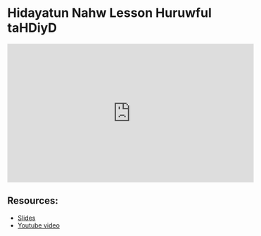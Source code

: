 # Hidayatun Nahw Lesson  Huruwful taHDiyD 
                
<iframe width="560" height="315" src="https://www.youtube-nocookie.com/embed/null?start=0" frameborder="0" allow="accelerometer; autoplay; encrypted-media; gyroscope; picture-in-picture" allowfullscreen="allowfullscreen">
</iframe><BR>

## Resources:
- [Slides](https://github.com/arshare/resources_balagha_pdfs)
- [Youtube video](null)

